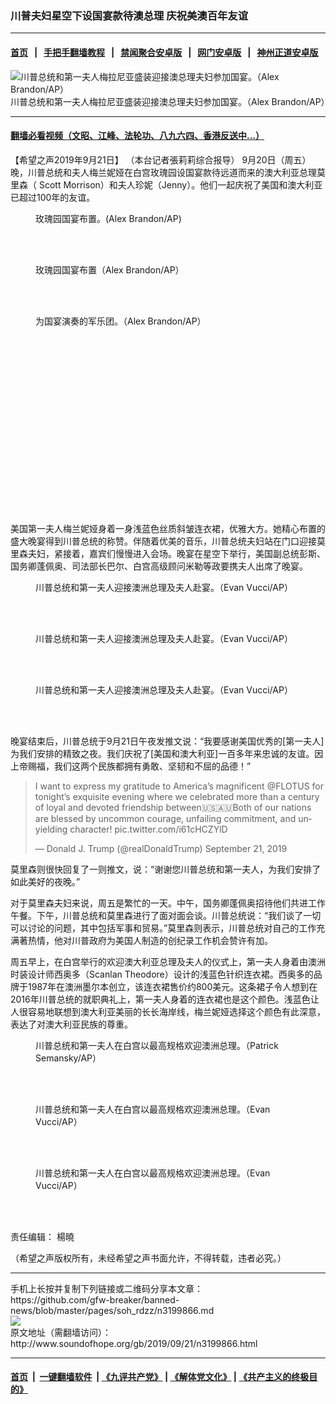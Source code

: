 ### 川普夫妇星空下设国宴款待澳总理 庆祝美澳百年友谊
------------------------

#### [首页](https://github.com/gfw-breaker/banned-news/blob/master/README.md) &nbsp;&nbsp;|&nbsp;&nbsp; [手把手翻墙教程](https://github.com/gfw-breaker/guides/wiki) &nbsp;&nbsp;|&nbsp;&nbsp; [禁闻聚合安卓版](https://github.com/gfw-breaker/bn-android) &nbsp;&nbsp;|&nbsp;&nbsp; [网门安卓版](https://github.com/oGate2/oGate) &nbsp;&nbsp;|&nbsp;&nbsp; [神州正道安卓版](https://github.com/SzzdOgate/update) 



<div class="zhidingtu">
 <div class="ar-wrap-3x2">
  <img alt="川普总统和第一夫人梅拉尼亚盛装迎接澳总理夫妇参加国宴。（Alex Brandon/AP）" class="ar-wrap-inside-fill" src="http://img.soundofhope.org/2019/09/9.21-19-600x400.jpg"/>
 </div>
 <div class="caption">
  川普总统和第一夫人梅拉尼亚盛装迎接澳总理夫妇参加国宴。（Alex Brandon/AP）
 </div>
</div>
<hr/>


#### [翻墙必看视频（文昭、江峰、法轮功、八九六四、香港反送中...）](https://github.com/gfw-breaker/banned-news/blob/master/pages/links.md)

<div class="content">
 <p>
  <span class="content-info-date">
   【希望之声2019年9月21日】
  </span>
  <span class="content-info-type">
   （本台记者張莉莉综合报导）
  </span>
  9月20日（周五）晚，川普总统和夫人梅兰妮娅在白宫玫瑰园设国宴款待远道而来的澳大利亚总理莫里森（ Scott Morrison）和夫人珍妮（Jenny）。他们一起庆祝了美国和澳大利亚已超过100年的友谊。
 </p>
 <figure class="wp-caption aligncenter img-width-m" id="attachment_3200547">
  <img alt="" class="wp-image-3200547 size-medium" src="http://img.soundofhope.org/2019/09/9.21-1-600x400.jpg" srcset="http://img.soundofhope.org/2019/09/9.21-1-600x400.jpg 600w, http://img.soundofhope.org/2019/09/9.21-1-768x512.jpg 768w, http://img.soundofhope.org/2019/09/9.21-1-1024x683.jpg 1024w, http://img.soundofhope.org/2019/09/9.21-1-180x120.jpg 180w, http://img.soundofhope.org/2019/09/9.21-1-366x244.jpg 366w, http://img.soundofhope.org/2019/09/9.21-1.jpg 1200w">
   <br/><figcaption class="wp-caption-text">
    玫瑰园国宴布置。(Alex Brandon/AP)
   </figcaption><br/>
  </img>
 </figure><br/>
 <figure class="wp-caption aligncenter img-width-m" id="attachment_3200550">
  <img alt="" class="wp-image-3200550 size-medium" src="http://img.soundofhope.org/2019/09/9.21-2-600x400.jpg" srcset="http://img.soundofhope.org/2019/09/9.21-2-600x400.jpg 600w, http://img.soundofhope.org/2019/09/9.21-2-768x512.jpg 768w, http://img.soundofhope.org/2019/09/9.21-2-1024x683.jpg 1024w, http://img.soundofhope.org/2019/09/9.21-2-180x120.jpg 180w, http://img.soundofhope.org/2019/09/9.21-2-366x244.jpg 366w, http://img.soundofhope.org/2019/09/9.21-2.jpg 1200w">
   <br/><figcaption class="wp-caption-text">
    玫瑰园国宴布置（Alex Brandon/AP）
   </figcaption><br/>
  </img>
 </figure><br/>
 <figure class="wp-caption aligncenter img-width-m" id="attachment_3200553">
  <img alt="" class="wp-image-3200553 size-medium" src="http://img.soundofhope.org/2019/09/9.21-3-600x400.jpg" srcset="http://img.soundofhope.org/2019/09/9.21-3-600x400.jpg 600w, http://img.soundofhope.org/2019/09/9.21-3-768x512.jpg 768w, http://img.soundofhope.org/2019/09/9.21-3-1024x683.jpg 1024w, http://img.soundofhope.org/2019/09/9.21-3-180x120.jpg 180w, http://img.soundofhope.org/2019/09/9.21-3-366x244.jpg 366w">
   <br/><figcaption class="wp-caption-text">
    为国宴演奏的军乐团。（Alex Brandon/AP）
   </figcaption><br/>
  </img>
 </figure><br/>
 <div class="widget ad-300x250 ad-ecf">
  <!-- ZW30 Post Embed 300x250 1 -->
  <ins class="adsbygoogle" data-ad-client="ca-pub-1519518652909441" data-ad-slot="9768754376" style="display:inline-block;width:300px;height:250px">
  </ins>
 </div>
 <p>
  美国第一夫人梅兰妮娅身着一身浅蓝色丝质斜皱连衣裙，优雅大方。她精心布置的盛大晚宴得到川普总统的称赞。伴随着优美的音乐，川普总统夫妇站在门口迎接莫里森夫妇，紧接着，嘉宾们慢慢进入会场。晚宴在星空下举行，美国副总统彭斯、国务卿蓬佩奥、司法部长巴尔、白宫高级顾问米勒等政要携夫人出席了晚宴。
 </p>
 <p>
 </p>
 <div class="sohzw-video-wrapper">
  <div class="ar-wrap-16x9">
   <div class="ar-wrap-inside-fill">
   </div>
  </div>
 </div>
 <figure class="wp-caption aligncenter img-width-m" id="attachment_3200517">
  <img alt="" class="wp-image-3200517 size-medium" src="http://img.soundofhope.org/2019/09/9.21-21-600x400.jpg" srcset="http://img.soundofhope.org/2019/09/9.21-21-600x400.jpg 600w, http://img.soundofhope.org/2019/09/9.21-21-768x512.jpg 768w, http://img.soundofhope.org/2019/09/9.21-21-1024x682.jpg 1024w, http://img.soundofhope.org/2019/09/9.21-21-180x120.jpg 180w, http://img.soundofhope.org/2019/09/9.21-21-366x244.jpg 366w, http://img.soundofhope.org/2019/09/9.21-21.jpg 1280w"/>
  <br/><figcaption class="wp-caption-text">
   川普总统和第一夫人迎接澳洲总理及夫人赴宴。（Evan Vucci/AP）
  </figcaption><br/>
 </figure><br/>
 <p>
 </p>
 <figure class="wp-caption aligncenter img-width-m" id="attachment_3200523">
  <img alt="" class="wp-image-3200523 size-medium" src="http://img.soundofhope.org/2019/09/9.21-22-600x427.jpg" srcset="http://img.soundofhope.org/2019/09/9.21-22-600x427.jpg 600w, http://img.soundofhope.org/2019/09/9.21-22-768x546.jpg 768w, http://img.soundofhope.org/2019/09/9.21-22-1024x728.jpg 1024w, http://img.soundofhope.org/2019/09/9.21-22-180x128.jpg 180w, http://img.soundofhope.org/2019/09/9.21-22-366x260.jpg 366w, http://img.soundofhope.org/2019/09/9.21-22.jpg 1280w"/>
  <br/><figcaption class="wp-caption-text">
   川普总统和第一夫人迎接澳洲总理及夫人赴宴。（Evan Vucci/AP）
  </figcaption><br/>
 </figure><br/>
 <figure class="wp-caption aligncenter img-width-m" id="attachment_3200526">
  <img alt="" class="wp-image-3200526 size-medium" src="http://img.soundofhope.org/2019/09/9.21-23-600x400.jpg" srcset="http://img.soundofhope.org/2019/09/9.21-23-600x400.jpg 600w, http://img.soundofhope.org/2019/09/9.21-23-768x512.jpg 768w, http://img.soundofhope.org/2019/09/9.21-23-1024x682.jpg 1024w, http://img.soundofhope.org/2019/09/9.21-23-180x120.jpg 180w, http://img.soundofhope.org/2019/09/9.21-23-366x244.jpg 366w, http://img.soundofhope.org/2019/09/9.21-23.jpg 1280w"/>
  <br/><figcaption class="wp-caption-text">
   川普总统和第一夫人迎接澳洲总理及夫人赴宴。（Evan Vucci/AP）
  </figcaption><br/>
 </figure><br/>
 <p>
  晚宴结束后，川普总统于9月21日午夜发推文说：“我要感谢美国优秀的[第一夫人]为我们安排的精致之夜。我们庆祝了[美国和澳大利亚]一百多年来忠诚的友谊。因上帝赐福，我们这两个民族都拥有勇敢、坚韧和不屈的品德！”
 </p>
 <blockquote class="twitter-tweet" data-dnt="true" data-width="550">
  <p dir="ltr" lang="en">
   I want to express my gratitude to America’s magnificent
   <span href="https://twitter.com/FLOTUS?ref_src=twsrc%5Etfw">
    @FLOTUS
   </span>
   for tonight’s exquisite evening where we celebrated more than a century of loyal and devoted friendship between🇺🇸🇦🇺Both of our nations are blessed by uncommon courage, unfailing commitment, and unyielding character!
   <span href="https://t.co/i61cHCZYlD">
    pic.twitter.com/i61cHCZYlD
   </span>
  </p>
  <p>
   — Donald J. Trump (@realDonaldTrump)
   <span href="https://twitter.com/realDonaldTrump/status/1175261118161461250?ref_src=twsrc%5Etfw">
    September 21, 2019
   </span>
  </p>
 </blockquote>
 <p>
 </p>
 <p>
  莫里森则很快回复了一则推文，说：“谢谢您川普总统和第一夫人，为我们安排了如此美好的夜晚。”
 </p>
 <p>
  对于莫里森夫妇来说，周五是繁忙的一天。中午，国务卿蓬佩奥招待他们共进工作午餐。下午，川普总统和莫里森进行了面对面会谈。川普总统说：“我们谈了一切可以讨论的问题，其中包括军事和贸易。”莫里森则表示，川普总统对自己的工作充满著热情，他对川普政府为美国人制造的创纪录工作机会赞许有加。
 </p>
 <div>
 </div>
 <p>
  周五早上，在白宫举行的欢迎澳大利亚总理及夫人的仪式上，第一夫人身着由澳洲时装设计师西奥多（Scanlan Theodore）设计的浅蓝色针织连衣裙。西奥多的品牌于1987年在澳洲墨尔本创立，该连衣裙售价约800美元。这条裙子令人想到在2016年川普总统的就职典礼上，第一夫人身着的连衣裙也是这个颜色。浅蓝色让人很容易地联想到澳大利亚美丽的长长海岸线，梅兰妮娅选择这个颜色有此深意，表达了对澳大利亚民族的尊重。
 </p>
 <figure class="wp-caption aligncenter img-width-m" id="attachment_3200562">
  <img alt="" class="wp-image-3200562 size-medium" src="http://img.soundofhope.org/2019/09/9.21-9-600x400.jpg" srcset="http://img.soundofhope.org/2019/09/9.21-9-600x400.jpg 600w, http://img.soundofhope.org/2019/09/9.21-9-768x512.jpg 768w, http://img.soundofhope.org/2019/09/9.21-9-1024x682.jpg 1024w, http://img.soundofhope.org/2019/09/9.21-9-180x120.jpg 180w, http://img.soundofhope.org/2019/09/9.21-9-366x244.jpg 366w, http://img.soundofhope.org/2019/09/9.21-9.jpg 1280w"/>
  <br/><figcaption class="wp-caption-text">
   川普总统和第一夫人在白宫以最高规格欢迎澳洲总理。（Patrick Semansky/AP）
  </figcaption><br/>
 </figure><br/>
 <figure class="wp-caption aligncenter img-width-m" id="attachment_3200565">
  <img alt="" class="wp-image-3200565 size-medium" src="http://img.soundofhope.org/2019/09/9.21-13-600x400.jpg" srcset="http://img.soundofhope.org/2019/09/9.21-13-600x400.jpg 600w, http://img.soundofhope.org/2019/09/9.21-13-768x512.jpg 768w, http://img.soundofhope.org/2019/09/9.21-13-1024x682.jpg 1024w, http://img.soundofhope.org/2019/09/9.21-13-180x120.jpg 180w, http://img.soundofhope.org/2019/09/9.21-13-366x244.jpg 366w, http://img.soundofhope.org/2019/09/9.21-13.jpg 1280w"/>
  <br/><figcaption class="wp-caption-text">
   川普总统和第一夫人在白宫以最高规格欢迎澳洲总理。（Evan Vucci/AP）
  </figcaption><br/>
 </figure><br/>
 <figure class="wp-caption aligncenter img-width-m" id="attachment_3200571">
  <img alt="" class="wp-image-3200571 size-medium" src="http://img.soundofhope.org/2019/09/9.21-10-600x400.jpg" srcset="http://img.soundofhope.org/2019/09/9.21-10-600x400.jpg 600w, http://img.soundofhope.org/2019/09/9.21-10-768x512.jpg 768w, http://img.soundofhope.org/2019/09/9.21-10-1024x682.jpg 1024w, http://img.soundofhope.org/2019/09/9.21-10-180x120.jpg 180w, http://img.soundofhope.org/2019/09/9.21-10-366x244.jpg 366w, http://img.soundofhope.org/2019/09/9.21-10.jpg 1280w"/>
  <br/><figcaption class="wp-caption-text">
   川普总统和第一夫人在白宫以最高规格欢迎澳洲总理。（Evan Vucci/AP）
  </figcaption><br/>
 </figure><br/>
 <div class="content-info-btm">
  <p class="content-info-zerenbianji">
   <span class="content-info-title">
    责任编辑：
   </span>
   <span class="content-info-content">
    楊曉
   </span>
  </p>
  <p class="content-info-refernote">
   （希望之声版权所有，未经希望之声书面允许，不得转载，违者必究。）
  </p>
 </div>
</div>

<hr/>
手机上长按并复制下列链接或二维码分享本文章：<br/>
https://github.com/gfw-breaker/banned-news/blob/master/pages/soh_rdzz/n3199866.md <br/>
<a href='https://github.com/gfw-breaker/banned-news/blob/master/pages/soh_rdzz/n3199866.md'><img src='https://github.com/gfw-breaker/banned-news/blob/master/pages/soh_rdzz/n3199866.md.png'/></a> <br/>
原文地址（需翻墙访问）：http://www.soundofhope.org/gb/2019/09/21/n3199866.html


------------------------
#### [首页](https://github.com/gfw-breaker/banned-news/blob/master/README.md) &nbsp;|&nbsp; [一键翻墙软件](https://github.com/gfw-breaker/nogfw/blob/master/README.md) &nbsp;| [《九评共产党》](https://github.com/gfw-breaker/9ping.md/blob/master/README.md#九评之一评共产党是什么) | [《解体党文化》](https://github.com/gfw-breaker/jtdwh.md/blob/master/README.md) | [《共产主义的终极目的》](https://github.com/gfw-breaker/gczydzjmd.md/blob/master/README.md)


<img src='http://gfw-breaker.win/banned-news/pages/soh_rdzz/n3199866.md' width='0px' height='0px'/>